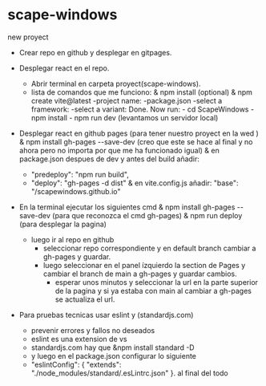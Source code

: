 # scape-windows
new proyect
  - Crear repo en github y desplegar en gitpages.
  - Desplegar react en el repo.
     * Abrir terminal en carpeta proyect(scape-windows).
     * lista de comandos que me funciono:
        & npm install (optional)
        & npm create vite@latest
           -project name:
           -package.json
           -select a framework:
           -select a variant:
           Done. Now run:
            - cd ScapeWindows 
            - npm install
            - npm run dev (levantamos un servidor local)

   - Desplegar react en github pages (para tener nuestro proyect en la wed )
     & npm install gh-pages --save-dev (creo que este se hace al final y no ahora pero no 
     importa por que me ha funcionado igual)
     & en package.json despues de dev y antes del build añadir:
       - "predeploy": "npm run build",
       - "deploy": "gh-pages -d dist"
      & en vite.config.js añadir:
        "base": "/scapewindows.github.io"
   - En la terminal ejecutar los siguientes cmd
     & npm install gh-pages --save-dev (para que reconozca el cmd gh-pages)
     & npm run deploy (para desplegar la pagina)
       - luego ir al repo en github 
         + seleccionar repo correspondiente y en default branch cambiar 
           a gh-pages y guardar.
         + luego seleccionar en el panel ízquierdo la section de Pages y cambiar el branch
           de main a gh-pages y guardar cambios.
           - esperar unos minutos y seleccionar la url en la parte superior 
             de la pagina y si ya estaba con main al cambiar a gh-pages se 
             actualiza el url.

  - Para pruebas tecnicas usar eslint y (standardjs.com)
    - prevenir errores y fallos no deseados
    - eslint es una extension de vs
    - standardjs.com hay que &npm install standard -D
    - y luego en el package.json configurar lo siguiente
    -  "eslintConfig": {
    "extends": "./node_modules/standard/.esLintrc.json"
  }. al final del todo
    
